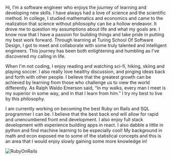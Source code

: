 Hi, I'm a software engineer who enjoys the journey of learning and developing new skills. I have always had a love of science and the scientific method. In college, I studied mathematics and economics and came to the realization that science without philosophy can be a hollow endeavor. It drove me to question my assumptions about life and what my goals are. I know now that I have a passion for building things and take pride in putting my best work forward. Through learning at Turing School Of Software Design, I got to meet and collaborate with some truly talented and intelligent engineers. This journey has been both enlightening and humbling as I've discovered my calling in life. 

When I'm not coding, I enjoy reading and watching sci-fi, hiking, skiing and playing soccer. I also really love healthy discussion, and pinging ideas back and forth with other people. I believe that the greatest growth can be achieved by learning from those who challenge us to view the world differently. As Ralph Waldo Emerson said, “In my walks, every man I meet is my superior in some way, and in that I learn from him.” I try my best to live by this philosophy. 

I am currently working on becoming the best Ruby on Rails and SQL programmer I can be. I believe that the best back end will allow for rapid and unencumbered front end development. I also enjoy full stack development with experience building apps in react. I also dabble a little in python and find machine learning to be especially cool! My background in math and econ exposed me to some of the statistical concepts and this is an area that I would enjoy slowly gaining some more knowledge in!

![RubyOnRails][rails-badge]
<!-- badges: start -->
[rails-badge]: https://img.shields.io/badge/Ruby%20on%20Rails-345d3c.svg?&style=for-the-badge&logo=rubyonrails&logoColor=red

[ruby-badge]: https://img.shields.io/badge/ruby-345d3c.svg?&style=for-the-badge&logo=ruby&logoColor=white
[html-badge]: https://img.shields.io/badge/html5-345d3c.svg?&style=for-the-badge&logo=html5&logoColor=white
[css-badge]: https://img.shields.io/badge/css3-345d3c.svg?&style=for-the-badge&logo=css3&logoColor=white
[sql-badge]: https://img.shields.io/badge/SQL-345d3c.svg?style=for-the-badge&logo=SQL&logoColor=white
[active-record-badge]: https://img.shields.io/badge/ActiveRecord-345d3c.svg?&style=for-the-badge&logo=rubyonrails&logoColor=white

[atom-badge]: https://img.shields.io/badge/Atom-345d3c.svg?&style=for-the-badge&logo=atom&logoColor=white
[git-badge]: https://img.shields.io/badge/git-345d3c.svg?&style=for-the-badge&logo=git&logoColor=white
[github-badge]: https://img.shields.io/badge/GitHub-345d3c.svg?&style=for-the-badge&logo=github&logoColor=white
[heroku-badge]: https://img.shields.io/badge/Heroku-345d3c.svg?&style=for-the-badge&logo=heroku&logoColor=white
[hound-badge]: https://img.shields.io/badge/hound-345d3c.svg?&style=for-the-badge&logo=hound&logoColor=white
[postgresql-badge]: https://img.shields.io/badge/PostgreSQL-345d3c.svg?&style=for-the-badge&logo=postgresql&logoColor=white
[postico-badge]: https://img.shields.io/badge/postico-345d3c.svg?&style=for-the-badge&logo=Postico&logoColor=white
[postman-badge]: https://img.shields.io/badge/Postman-345d3c.svg?&style=for-the-badge&logo=postman&logoColor=white
[slack-badge]: https://img.shields.io/badge/Slack-345d3c.svg?&style=for-the-badge&logo=slack&logoColor=white
[travis-ci-badge]: https://img.shields.io/badge/travis--ci-345d3c.svg?&style=for-the-badge&logo=travis&logoColor=white

[bootstrap-badge]: https://img.shields.io/badge/bootstrap-345d3c.svg?&style=for-the-badge&logo=bootstrap&logoColor=white
[capybara-badge]: https://img.shields.io/badge/capybara-345d3c.svg?&style=for-the-badge&logo=rubygems&logoColor=white
[factorybot-badge]: https://img.shields.io/badge/factorybot-345d3c.svg?&style=for-the-badge&logo=rubygems&logoColor=white
[faker-badge]: https://img.shields.io/badge/faker-345d3c.svg?&style=for-the-badge&logo=rubygems&logoColor=white
[faraday-badge]: https://img.shields.io/badge/faraday-345d3c.svg?&style=for-the-badge&logo=rubygems&logoColor=white
[figaro-badge]: https://img.shields.io/badge/figaro-345d3c.svg?&style=for-the-badge&logo=rubygems&logoColor=white
[launchy-badge]: https://img.shields.io/badge/launchy-345d3c.svg?&style=for-the-badge&logo=rubygems&logoColor=white
[orderly-badge]: https://img.shields.io/badge/orderly-345d3c.svg?&style=for-the-badge&logo=rubygems&logoColor=white
[pry-badge]: https://img.shields.io/badge/pry-345d3c.svg?&style=for-the-badge&logo=rubygems&logoColor=white
[rspec-badge]: https://img.shields.io/badge/rspec-345d3c.svg?&style=for-the-badge&logo=rubygems&logoColor=white
[rubocop-badge]: https://img.shields.io/badge/RuboCop-345d3c.svg?&style=for-the-badge&logo=rubygems&logoColor=white
[sass-badge]: https://img.shields.io/badge/Sass-345d3c.svg?&style=for-the-badge&logo=sass&logoColor=white
[shoulda-matchers-badge]: https://img.shields.io/badge/shoulda--matchers-345d3c.svg?&style=for-the-badge&logo=rubygems&logoColor=white
[simplecov-badge]: https://img.shields.io/badge/simplecov-345d3c.svg?&style=for-the-badge&logo=rubygems&logoColor=white
[vcr-badge]: https://img.shields.io/badge/vcr-345d3c.svg?&style=for-the-badge&logo=rubygems&logoColor=white
[webmock-badge]: https://img.shields.io/badge/webmock-345d3c.svg?&style=for-the-badge&logo=rubygems&logoColor=white

[oop-badge]: https://img.shields.io/badge/OOP-345d3c.svg?&style=for-the-badge&logo=OOP&logoColor=white
[tdd-badge]: https://img.shields.io/badge/TDD-345d3c.svg?&style=for-the-badge&logo=TDD&logoColor=white
[mvc-badge]: https://img.shields.io/badge/MVC-345d3c.svg?&style=for-the-badge&logo=MVC&logoColor=white
[rest-badge]: https://img.shields.io/badge/REST-345d3c.svg?&style=for-the-badge&logo=REST&logoColor=white
<!-- badges: end -->
